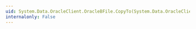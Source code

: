 ```yaml
---
uid: System.Data.OracleClient.OracleBFile.CopyTo(System.Data.OracleClient.OracleLob)
internalonly: False
---
```

